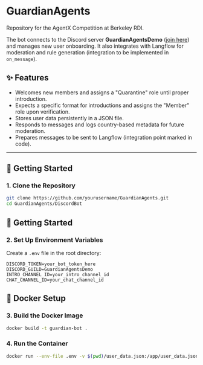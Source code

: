 # GuardianAgents

Repository for the AgentX Competition at Berkeley RDI.

The bot connects to the Discord server **GuardianAgentsDemo** ([join here](https://discord.gg/mM95jTty)) and manages new user onboarding. It also integrates with Langflow for moderation and rule generation (integration to be implemented in `on_message`).

## ✨ Features

- Welcomes new members and assigns a "Quarantine" role until proper introduction.
- Expects a specific format for introductions and assigns the "Member" role upon verification.
- Stores user data persistently in a JSON file.
- Responds to messages and logs country-based metadata for future moderation.
- Prepares messages to be sent to Langflow (integration point marked in code).

---

## 🚀 Getting Started

### 1. Clone the Repository

```bash
git clone https://github.com/yourusername/GuardianAgents.git
cd GuardianAgents/DiscordBot
```

## 🚀 Getting Started

### 2. Set Up Environment Variables

Create a `.env` file in the root directory:

```env
DISCORD_TOKEN=your_bot_token_here
DISCORD_GUILD=GuardianAgentsDemo
INTRO_CHANNEL_ID=your_intro_channel_id
CHAT_CHANNEL_ID=your_chat_channel_id
```

## 🐳 Docker Setup

### 3. Build the Docker Image

```bash
docker build -t guardian-bot .
```

### 4. Run the Container

```bash
docker run --env-file .env -v $(pwd)/user_data.json:/app/user_data.json guardian-bot
```